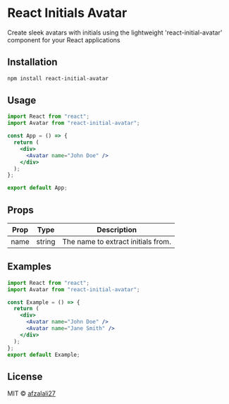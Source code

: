 # React Initials Avatar

Create sleek avatars with initials using the lightweight 'react-initial-avatar' component for your React applications

## Installation

```bash
npm install react-initial-avatar
```
## Usage

```jsx
import React from "react";
import Avatar from "react-initial-avatar";

const App = () => {
  return (
    <div>
      <Avatar name="John Doe" />
    </div>
  );
};

export default App;
```

## Props

| Prop  | Type   | Description         |
|-------|--------|---------------------|
| name  | string | The name to extract initials from. |

## Examples
```jsx
import React from "react";
import Avatar from "react-initial-avatar";

const Example = () => {
  return (
    <div>
      <Avatar name="John Doe" />
      <Avatar name="Jane Smith" />
    </div>
  );
};
export default Example;
```

## License

MIT © [afzalali27](https://github.com/afzalali27)